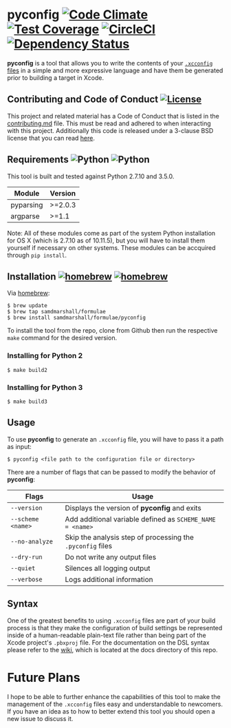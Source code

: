 pyconfig [![Code Climate](https://img.shields.io/codeclimate/github/samdmarshall/pyconfig.svg)](https://codeclimate.com/github/samdmarshall/pyconfig)
[![Test Coverage](https://img.shields.io/codeclimate/coverage/github/samdmarshall/pyconfig.svg)](https://codeclimate.com/github/samdmarshall/pyconfig/coverage)
[![CircleCI](https://img.shields.io/circleci/project/samdmarshall/pyconfig.svg)](https://circleci.com/gh/samdmarshall/pyconfig)
[![Dependency Status](https://dependencyci.com/github/samdmarshall/pyconfig/badge)](https://dependencyci.com/github/samdmarshall/pyconfig)
========

**pyconfig** is a tool that allows you to write the contents of your [`.xcconfig` files](http://pewpewthespells.com/blog/xcconfig_guide.html) in a simple and more expressive language and have them be generated prior to building a target in Xcode. 


## Contributing and Code of Conduct [![License](https://img.shields.io/badge/License-3--Clause%20BSD-blue.svg)](./LICENSE)
This project and related material has a Code of Conduct that is listed in the [contributing.md](./contributing.md) file. This must be read and adhered to when interacting with this project. Additionally this code is released under a 3-clause BSD license that you can read [here](./LICENSE).


## Requirements ![Python](https://img.shields.io/badge/Python2-2.7.10-brightgreen.svg) ![Python](https://img.shields.io/badge/Python3-3.5.0-brightgreen.svg)
This tool is built and tested against Python 2.7.10 and 3.5.0. 

   Module | Version
----------|-----------
pyparsing | >=2.0.3
 argparse | >=1.1

Note: All of these modules come as part of the system Python installation for OS X (which is 2.7.10 as of 10.11.5), but you will have to install them yourself if necessary on other systems. These modules can be accquired through `pip install`.


## Installation [![homebrew](https://img.shields.io/badge/homebrew-v1.0.2-brightgreen.svg)](https://github.com/samdmarshall/homebrew-formulae) [![homebrew](https://img.shields.io/badge/homebrew-HEAD-orange.svg)](https://github.com/samdmarshall/homebrew-formulae)
Via [homebrew](http://brew.sh):

	$ brew update
	$ brew tap samdmarshall/formulae
	$ brew install samdmarshall/formulae/pyconfig

To install the tool from the repo, clone from Github then run the respective `make` command for the desired version.

### Installing for Python 2

	$ make build2

### Installing for Python 3

	$ make build3


## Usage
To use **pyconfig** to generate an `.xcconfig` file, you will have to pass it a path as input:

	$ pyconfig <file path to the configuration file or directory>

There are a number of flags that can be passed to modify the behavior of **pyconfig**:

   Flags | Usage
------------------|-----------------------------------------------------------
`--version`       | Displays the version of **pyconfig** and exits
`--scheme <name>` | Add additional variable defined as `SCHEME_NAME = <name>`
`--no-analyze`    | Skip the analysis step of processing the `.pyconfig` files
`--dry-run`       | Do not write any output files
`--quiet`         | Silences all logging output
`--verbose`       | Logs additional information


## Syntax
One of the greatest benefits to using `.xcconfig` files are part of your build process is that they make the configuration of build settings be represented inside of a human-readable plain-text file rather than being part of the Xcode project's `.pbxproj` file. For the documentation on the DSL syntax please refer to the [wiki](../../wiki), which is located at the docs directory of this repo.

# Future Plans
I hope to be able to further enhance the capabilities of this tool to make the management of the `.xcconfig` files easy and understandable to newcomers. If you have an idea as to how to better extend this tool you should open a new issue to discuss it.

